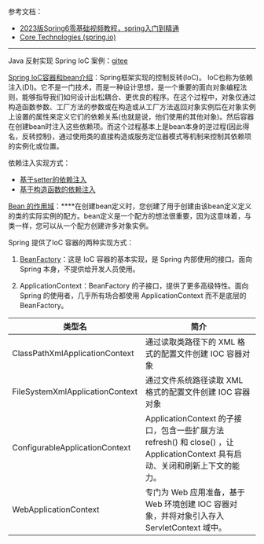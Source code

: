 参考文档：

- [2023版Spring6零基础视频教程，spring入门到精通](https://www.bilibili.com/video/BV1kR4y1b7Qc?p=44&vd_source=9bfc54d2ed901f1eab04708cc346c2f5)
- [Core Technologies (spring.io)](https://docs.spring.io/spring-framework/docs/current/reference/html/core.html#spring-core)

---

Java 反射实现 Spring IoC 案例：[gitee](https://gitee.com/liuzonglin1/java-dome/tree/master/spring-ioc)

[Spring loC容器和bean介绍](https://docs.spring.io/spring-framework/docs/current/reference/html/core.html#beans-introduction)：Spring框架实现的控制反转(IoC)。 loC也称为依赖注入(DI)。它不是一门技术，而是一种设计思想，是一个重要的面向对象编程法则，能够指导我们如何设计出松耦合、更优良的程序。在这个过程中，对象仅通过构造函数参数、工厂方法的参数或在构造或从工厂方法返回对象实例后在对象实例上设置的属性来定义它们的依赖关系(也就是说，他们使用的其他对象)。然后容器在创建bean时注入这些依赖项。而这个过程基本上是bean本身的逆过程(因此得名，反转控制)，通过使用类的直接构造或服务定位器模式等机制来控制其依赖项的实例化或位置。

依赖注入实现方式：

- [基于setter的依赖注入](https://docs.spring.io/spring-framework/docs/current/reference/html/core.html#beans-setter-injection)
- [基于构造函数的依赖注入](https://docs.spring.io/spring-framework/docs/current/reference/html/core.html#beans-constructor-injection)

[Bean 的作用域](https://docs.spring.io/spring-framework/docs/current/reference/html/core.html#beans-factory-scopes)：**​ ​**在创建bean定义时，您创建了用于创建由该bean定义定义的类的实际实例的配方。bean定义是一个配方的想法很重要，因为这意味着，与类一样，您可以从一个配方创建许多对象实例。

Spring 提供了IoC 容器的两种实现方式：

1. [BeanFactory](https://docs.spring.io/spring-framework/docs/current/reference/html/core.html#beans-beanfactory)：这是 IoC 容器的基本实现，是 Spring 内部使用的接口。面向 Spring 本身，不提供给开发人员使用。

2. ApplicationContext：BeanFactory 的子接口，提供了更多高级特性。面向 Spring 的使用者，几乎所有场合都使用 ApplicationContext 而不是底层的 BeanFactory。

 | 类型名                          | 简介                                                                                                                          |
 | --------------------------------- | ------------------------------------------------------------------------------------------------------------------------------- |
 | ClassPathXmlApplicationContext  | 通过读取类路径下的 XML 格式的配置文件创建 IOC 容器对象                                                                        |
 | FileSystemXmlApplicationContext | 通过文件系统路径读取 XML 格式的配置文件创建 IOC 容器对象                                                                      |
 | ConfigurableApplicationContext  | ApplicationContext 的子接口，包含一些扩展方法 refresh() 和 close() ，让 ApplicationContext 具有启动、关闭和刷新上下文的能力。 |
 | WebApplicationContext           | 专门为 Web 应用准备，基于 Web 环境创建 IOC 容器对象，并将对象引入存入 ServletContext 域中。                                   |
